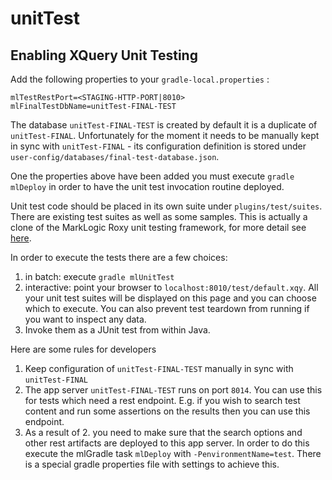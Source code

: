 # unitTest

## Enabling XQuery Unit Testing

Add the following properties to your ``gradle-local.properties`` : 
```    
mlTestRestPort=<STAGING-HTTP-PORT|8010>
mlFinalTestDbName=unitTest-FINAL-TEST   
```
The database `unitTest-FINAL-TEST` is created by default it is a duplicate of `unitTest-FINAL`. Unfortunately for the moment it needs
to be manually kept in sync with `unitTest-FINAL` - its configuration definition is stored under `user-config/databases/final-test-database.json`.

One the properties above have been added you must execute `gradle mlDeploy` in order to have the unit test invocation
routine deployed. 

Unit test code should be placed in its own suite under `plugins/test/suites`. There are existing test suites as well as 
some samples. This is actually a clone of the MarkLogic Roxy 
unit testing framework, for more 
detail see [here](https://github.com/marklogic-community/roxy/wiki/Unit-Testing).

In order to execute the tests there are a few choices: 

1. in batch: execute `gradle mlUnitTest`
2. interactive: point your browser to `localhost:8010/test/default.xqy`. All your unit test suites will be displayed on 
this page and you can choose which to execute. You can also prevent test teardown from running if you want to inspect any
data.
3. Invoke them as a JUnit test from within Java. 

Here are some rules for developers

1. Keep configuration of `unitTest-FINAL-TEST` manually in sync with `unitTest-FINAL`
2. The app server `unitTest-FINAL-TEST` runs on port `8014`. You can use this for tests which need a rest endpoint. E.g. 
if you wish to search test content and run some assertions on the results then you can use this endpoint.
3. As a result of 2. you need to make sure that the search options and other rest artifacts are deployed to this app server. 
In order to do this execute the mlGradle task `mlDeploy` with `-PenvironmentName=test`. There is a special gradle
properties file with settings to achieve this.


  
